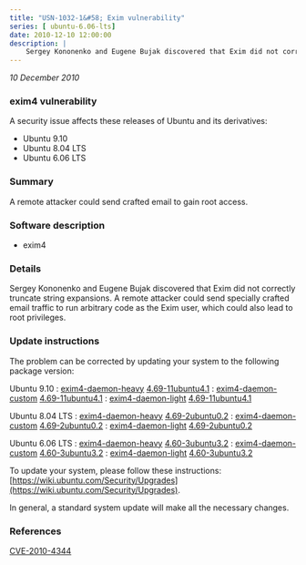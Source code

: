 ```yaml
---
title: "USN-1032-1&#58; Exim vulnerability"
series: [ ubuntu-6.06-lts]
date: 2010-12-10 12:00:00
description: |
    Sergey Kononenko and Eugene Bujak discovered that Exim did not correctly truncate string expansions. A remote attacker could send specially crafted email traffic to run arbitrary code as the Exim user, which could also lead to root privileges. 
--- 
```

 
 

*10 December 2010*

### exim4 vulnerability

A security issue affects these releases of Ubuntu and its derivatives:

* Ubuntu 9.10
* Ubuntu 8.04 LTS
* Ubuntu 6.06 LTS

### Summary

A remote attacker could send crafted email to gain root access. 

### Software description

* exim4 

### Details

Sergey Kononenko and Eugene Bujak discovered that Exim did not correctly truncate string expansions. A remote attacker could send specially crafted email traffic to run arbitrary code as the Exim user, which could also lead to root privileges. 

### Update instructions

The problem can be corrected by updating your system to the following package version:

Ubuntu 9.10
 : [exim4-daemon-heavy](https://launchpad.net/ubuntu/+source/exim4) <span> [4.69-11ubuntu4.1](https://launchpad.net/ubuntu/+source/exim4/4.69-11ubuntu4.1) </span> 
 : [exim4-daemon-custom](https://launchpad.net/ubuntu/+source/exim4) <span> [4.69-11ubuntu4.1](https://launchpad.net/ubuntu/+source/exim4/4.69-11ubuntu4.1) </span> 
 : [exim4-daemon-light](https://launchpad.net/ubuntu/+source/exim4) <span> [4.69-11ubuntu4.1](https://launchpad.net/ubuntu/+source/exim4/4.69-11ubuntu4.1) </span> 

Ubuntu 8.04 LTS
 : [exim4-daemon-heavy](https://launchpad.net/ubuntu/+source/exim4) <span> [4.69-2ubuntu0.2](https://launchpad.net/ubuntu/+source/exim4/4.69-2ubuntu0.2) </span> 
 : [exim4-daemon-custom](https://launchpad.net/ubuntu/+source/exim4) <span> [4.69-2ubuntu0.2](https://launchpad.net/ubuntu/+source/exim4/4.69-2ubuntu0.2) </span> 
 : [exim4-daemon-light](https://launchpad.net/ubuntu/+source/exim4) <span> [4.69-2ubuntu0.2](https://launchpad.net/ubuntu/+source/exim4/4.69-2ubuntu0.2) </span> 

Ubuntu 6.06 LTS
 : [exim4-daemon-heavy](https://launchpad.net/ubuntu/+source/exim4) <span> [4.60-3ubuntu3.2](https://launchpad.net/ubuntu/+source/exim4/4.60-3ubuntu3.2) </span> 
 : [exim4-daemon-custom](https://launchpad.net/ubuntu/+source/exim4) <span> [4.60-3ubuntu3.2](https://launchpad.net/ubuntu/+source/exim4/4.60-3ubuntu3.2) </span> 
 : [exim4-daemon-light](https://launchpad.net/ubuntu/+source/exim4) <span> [4.60-3ubuntu3.2](https://launchpad.net/ubuntu/+source/exim4/4.60-3ubuntu3.2) </span> 

To update your system, please follow these instructions: [https://wiki.ubuntu.com/Security/Upgrades](https://wiki.ubuntu.com/Security/Upgrades).

In general, a standard system update will make all the necessary changes. 

### References

 
 [CVE-2010-4344](http://people.ubuntu.com/~ubuntu-security/cve/CVE-2010-4344)
 

